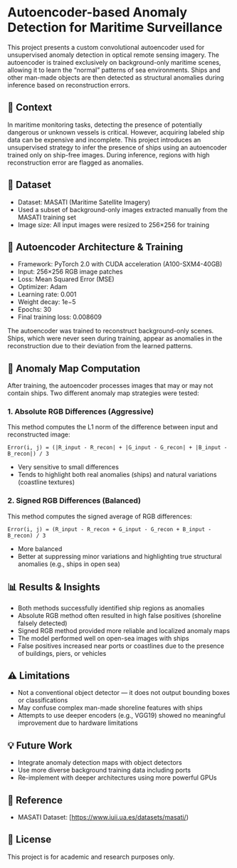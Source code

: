 # Autoencoder-based Anomaly Detection for Maritime Surveillance

This project presents a custom convolutional autoencoder used for unsupervised anomaly detection in optical remote sensing imagery. The autoencoder is trained exclusively on background-only maritime scenes, allowing it to learn the “normal” patterns of sea environments. Ships and other man-made objects are then detected as structural anomalies during inference based on reconstruction errors.

## 🌊 Context

In maritime monitoring tasks, detecting the presence of potentially dangerous or unknown vessels is critical. However, acquiring labeled ship data can be expensive and incomplete. This project introduces an unsupervised strategy to infer the presence of ships using an autoencoder trained only on ship-free images. During inference, regions with high reconstruction error are flagged as anomalies.

## 📁 Dataset

- Dataset: MASATI (Maritime Satellite Imagery)
- Used a subset of background-only images extracted manually from the MASATI training set
- Image size: All input images were resized to 256×256 for training

## 🧠 Autoencoder Architecture & Training

- Framework: PyTorch 2.0 with CUDA acceleration (A100-SXM4-40GB)
- Input: 256×256 RGB image patches
- Loss: Mean Squared Error (MSE)
- Optimizer: Adam
- Learning rate: 0.001
- Weight decay: 1e−5
- Epochs: 30
- Final training loss: 0.008609

The autoencoder was trained to reconstruct background-only scenes. Ships, which were never seen during training, appear as anomalies in the reconstruction due to their deviation from the learned patterns.

## 🧪 Anomaly Map Computation

After training, the autoencoder processes images that may or may not contain ships. Two different anomaly map strategies were tested:

### 1. Absolute RGB Differences (Aggressive)
This method computes the L1 norm of the difference between input and reconstructed image:
```
Error(i, j) = (|R_input - R_recon| + |G_input - G_recon| + |B_input - B_recon|) / 3
```
- Very sensitive to small differences
- Tends to highlight both real anomalies (ships) and natural variations (coastline textures)

### 2. Signed RGB Differences (Balanced)
This method computes the signed average of RGB differences:
```
Error(i, j) = (R_input - R_recon + G_input - G_recon + B_input - B_recon) / 3
```
- More balanced
- Better at suppressing minor variations and highlighting true structural anomalies (e.g., ships in open sea)

## 📊 Results & Insights

- Both methods successfully identified ship regions as anomalies
- Absolute RGB method often resulted in high false positives (shoreline falsely detected)
- Signed RGB method provided more reliable and localized anomaly maps
- The model performed well on open-sea images with ships
- False positives increased near ports or coastlines due to the presence of buildings, piers, or vehicles

## ⚠️ Limitations

- Not a conventional object detector — it does not output bounding boxes or classifications
- May confuse complex man-made shoreline features with ships
- Attempts to use deeper encoders (e.g., VGG19) showed no meaningful improvement due to hardware limitations

## 💡 Future Work

- Integrate anomaly detection maps with object detectors
- Use more diverse background training data including ports
- Re-implement with deeper architectures using more powerful GPUs


## 📎 Reference

- MASATI Dataset: [https://www.iuii.ua.es/datasets/masati/)

## 📄 License

This project is for academic and research purposes only.
